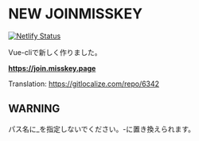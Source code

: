 # NEW JOINMISSKEY
[![Netlify Status](https://api.netlify.com/api/v1/badges/e5d0c00f-4d7c-4e7a-90ed-96e82ce0be9f/deploy-status)](https://app.netlify.com/sites/jovial-yalow-c63ca1/deploys)

Vue-cliで新しく作りました。

**https://join.misskey.page**

Translation: https://gitlocalize.com/repo/6342

## WARNING
パス名に_を指定しないでください。-に置き換えられます。

